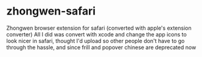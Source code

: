 # zhongwen-safari
Zhongwen browser extension for safari (converted with apple's extension converter)
All I did was convert with xcode and change the app icons to look nicer in safari, thought I'd upload so other people don't have to go through the hassle, and since frill and popover chinese are deprecated now
